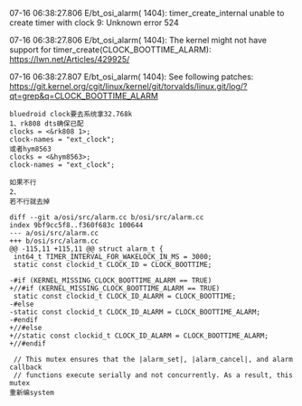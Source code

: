 07-16 06:38:27.806 E/bt_osi_alarm( 1404): timer_create_internal unable to create timer with clock 9: Unknown error 524

07-16 06:38:27.806 E/bt_osi_alarm( 1404): The kernel might not have support for timer_create(CLOCK_BOOTTIME_ALARM): https://lwn.net/Articles/429925/

07-16 06:38:27.807 E/bt_osi_alarm( 1404): See following patches: https://git.kernel.org/cgit/linux/kernel/git/torvalds/linux.git/log/?qt=grep&q=CLOCK_BOOTTIME_ALARM



```
bluedroid clock要去系统拿32.768k
1、rk808 dts确保已配
clocks = <&rk808 1>;
clock-names = "ext_clock";
或者hym8563
clocks = <&hym8563>;
clock-names = "ext_clock";

如果不行
2、
若不行就去掉

diff --git a/osi/src/alarm.cc b/osi/src/alarm.cc
index 9bf9cc5f8..f360f683c 100644
--- a/osi/src/alarm.cc
+++ b/osi/src/alarm.cc
@@ -115,11 +115,11 @@ struct alarm_t {
 int64_t TIMER_INTERVAL_FOR_WAKELOCK_IN_MS = 3000;
 static const clockid_t CLOCK_ID = CLOCK_BOOTTIME;

-#if (KERNEL_MISSING_CLOCK_BOOTTIME_ALARM == TRUE)
+//#if (KERNEL_MISSING_CLOCK_BOOTTIME_ALARM == TRUE)
 static const clockid_t CLOCK_ID_ALARM = CLOCK_BOOTTIME;
-#else
-static const clockid_t CLOCK_ID_ALARM = CLOCK_BOOTTIME_ALARM;
-#endif
+//#else
+//static const clockid_t CLOCK_ID_ALARM = CLOCK_BOOTTIME_ALARM;
+//#endif

 // This mutex ensures that the |alarm_set|, |alarm_cancel|, and alarm callback
 // functions execute serially and not concurrently. As a result, this mutex
重新编system
```
